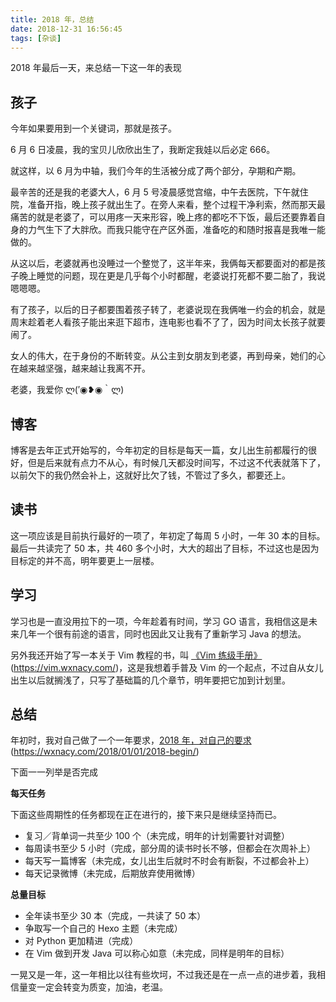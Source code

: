 ```yaml
---
title: 2018 年，总结
date: 2018-12-31 16:56:45
tags: [杂谈]
---
```


2018 年最后一天，来总结一下这一年的表现
<!-- more --><!-- toc -->

## 孩子

今年如果要用到一个关键词，那就是孩子。

6 月 6 日凌晨，我的宝贝儿欣欣出生了，我断定我娃以后必定 666。

就这样，以 6 月为中轴，我们今年的生活被分成了两个部分，孕期和产期。

最辛苦的还是我的老婆大人，6 月 5 号凌晨感觉宫缩，中午去医院，下午就住院，准备开指，晚上孩子就出生了。在旁人来看，整个过程干净利索，然而那天最痛苦的就是老婆了，可以用疼一天来形容，晚上疼的都吃不下饭，最后还要靠着自身的力气生下了大胖欣。而我只能守在产区外面，准备吃的和随时报喜是我唯一能做的。

从这以后，老婆就再也没睡过一个整觉了，这半年来，我俩每天都要面对的都是孩子晚上睡觉的问题，现在更是几乎每个小时都醒，老婆说打死都不要二胎了，我说嗯嗯嗯。

有了孩子，以后的日子都要围着孩子转了，老婆说现在我俩唯一约会的机会，就是周末趁着老人看孩子能出来逛下超市，连电影也看不了了，因为时间太长孩子就要闹了。

女人的伟大，在于身份的不断转变。从公主到女朋友到老婆，再到母亲，她们的心在越来越坚强，越来越让我离不开。

老婆，我爱你 ლ(′◉❥◉｀ლ)

## 博客

博客是去年正式开始写的，今年初定的目标是每天一篇，女儿出生前都履行的很好，但是后来就有点力不从心，有时候几天都没时间写，不过这不代表就落下了，以前欠下的我仍然会补上，这就好比欠了钱，不管过了多久，都要还上。

## 读书

这一项应该是目前执行最好的一项了，年初定了每周 5 小时，一年 30 本的目标。最后一共读完了 50 本，共 460 多个小时，大大的超出了目标，不过这也是因为目标定的并不高，明年要更上一层楼。

## 学习

学习也是一直没用拉下的一项，今年趁着有时间，学习 GO 语言，我相信这是未来几年一个很有前途的语言，同时也因此又让我有了重新学习 Java 的想法。

另外我还开始了写一本关于 Vim 教程的书，叫 [《Vim 练级手册》](https://vim.wxnacy.com/)(https://vim.wxnacy.com/)，这是我想着手普及 Vim 的一个起点，不过自从女儿出生以后就搁浅了，只写了基础篇的几个章节，明年要把它加到计划里。

## 总结

年初时，我对自己做了一个一年要求，[2018 年，对自己的要求](https://wxnacy.com/2018/01/01/2018-begin/)(https://wxnacy.com/2018/01/01/2018-begin/)

下面一一列举是否完成

**每天任务**

下面这些周期性的任务都现在正在进行的，接下来只是继续坚持而已。
- 复习／背单词一共至少 100 个（未完成，明年的计划需要针对调整）
- 每周读书至少 5 小时（完成，部分周的读书时长不够，但都会在次周补上）
- 每天写一篇博客（未完成，女儿出生后就时不时会有断裂，不过都会补上）
- 每天记录微博（未完成，后期放弃使用微博）

**总量目标**
- 全年读书至少 30 本（完成，一共读了 50 本）
- 争取写一个自己的 Hexo 主题（未完成）
- 对 Python 更加精进（完成）
- 在 Vim 做到开发 Java 可以称心如意（未完成，同样是明年的目标）

一晃又是一年，这一年相比以往有些坎坷，不过我还是在一点一点的进步着，我相信量变一定会转变为质变，加油，老温。

